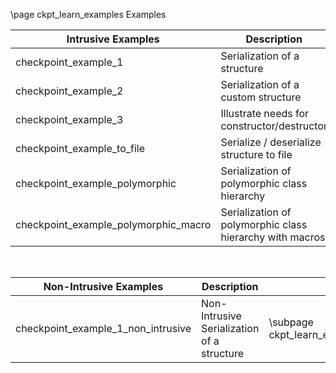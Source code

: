 \page ckpt_learn_examples Examples

| Intrusive Examples    | Description | Link |
| --------------------- | ----------- | ---- |
| checkpoint_example_1 | Serialization of a structure | \subpage ckpt_learn_ex1 |
| checkpoint_example_2 | Serialization of a custom structure | \subpage ckpt_learn_ex2 |
| checkpoint_example_3 | Illustrate needs for constructor/destructor | \subpage ckpt_learn_ex3 |
| checkpoint_example_to_file | Serialize / deserialize structure to file | \subpage ckpt_learn_ex_tofile |
| checkpoint_example_polymorphic | Serialization of polymorphic class hierarchy | \subpage ckpt_learn_example_polymorphic |
| checkpoint_example_polymorphic_macro | Serialization of polymorphic class hierarchy with macros | \subpage ckpt_learn_example_polymorphic_macro |

&nbsp;
&nbsp;

| Non-Intrusive Examples    | Description | Link |
| ------------------------- | ----------- | ---- |
| checkpoint_example_1_non_intrusive | Non-Intrusive Serialization of a structure | \subpage ckpt_learn_ex1_nonintrusive |

